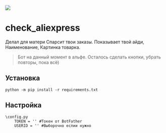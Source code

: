 <img src="https://i.imgur.com/9NhRLJB.png">


# check_aliexpress 
Делал для матери
Спарсит твои заказы.
Показывает твой айди,
Наименование,
Картинка товарка.

> Бот на данный момент в альфе.
> Осталось сделать кнопки, убрать повторы, пока всё)

## Установка

```
python -m pip install -r requirements.txt
```

## **Настройка**

```
\config.py
    TOKEN = '' #Токен от BotFather
    USERID = '' #Выборочно еслии нужно
```
